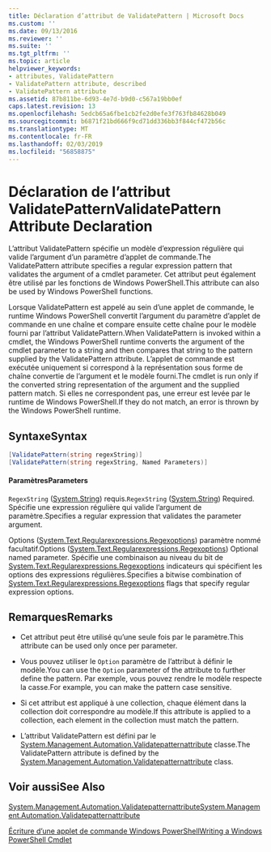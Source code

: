 ```yaml
---
title: Déclaration d’attribut de ValidatePattern | Microsoft Docs
ms.custom: ''
ms.date: 09/13/2016
ms.reviewer: ''
ms.suite: ''
ms.tgt_pltfrm: ''
ms.topic: article
helpviewer_keywords:
- attributes, ValidatePattern
- ValidatePattern attribute, described
- ValidatePattern attribute
ms.assetid: 87b811be-6d93-4e7d-b9d0-c567a19bb0ef
caps.latest.revision: 13
ms.openlocfilehash: 5edcb65a6fbe1cb2fe2d0efe3f763fb84628b049
ms.sourcegitcommit: b6871f21bd666f9cd71dd336bb3f844cf472b56c
ms.translationtype: MT
ms.contentlocale: fr-FR
ms.lasthandoff: 02/03/2019
ms.locfileid: "56858875"
---
```

# <a name="validatepattern-attribute-declaration"></a><span data-ttu-id="ea7a0-102">Déclaration de l’attribut ValidatePattern</span><span class="sxs-lookup"><span data-stu-id="ea7a0-102">ValidatePattern Attribute Declaration</span></span>

<span data-ttu-id="ea7a0-103">L’attribut ValidatePattern spécifie un modèle d’expression régulière qui valide l’argument d’un paramètre d’applet de commande.</span><span class="sxs-lookup"><span data-stu-id="ea7a0-103">The ValidatePattern attribute specifies a regular expression pattern that validates the argument of a cmdlet parameter.</span></span> <span data-ttu-id="ea7a0-104">Cet attribut peut également être utilisé par les fonctions de Windows PowerShell.</span><span class="sxs-lookup"><span data-stu-id="ea7a0-104">This attribute can also be used by Windows PowerShell functions.</span></span>

<span data-ttu-id="ea7a0-105">Lorsque ValidatePattern est appelé au sein d’une applet de commande, le runtime Windows PowerShell convertit l’argument du paramètre d’applet de commande en une chaîne et compare ensuite cette chaîne pour le modèle fourni par l’attribut ValidatePattern.</span><span class="sxs-lookup"><span data-stu-id="ea7a0-105">When ValidatePattern is invoked within a cmdlet, the Windows PowerShell runtime converts the argument of the cmdlet parameter to a string and then compares that string to the pattern supplied by the ValidatePattern attribute.</span></span> <span data-ttu-id="ea7a0-106">L’applet de commande est exécutée uniquement si correspond à la représentation sous forme de chaîne convertie de l’argument et le modèle fourni.</span><span class="sxs-lookup"><span data-stu-id="ea7a0-106">The cmdlet is run only if the converted string representation of the argument and the supplied pattern match.</span></span> <span data-ttu-id="ea7a0-107">Si elles ne correspondent pas, une erreur est levée par le runtime de Windows PowerShell.</span><span class="sxs-lookup"><span data-stu-id="ea7a0-107">If they do not match, an error is thrown by the Windows PowerShell runtime.</span></span>

## <a name="syntax"></a><span data-ttu-id="ea7a0-108">Syntaxe</span><span class="sxs-lookup"><span data-stu-id="ea7a0-108">Syntax</span></span>

```csharp
[ValidatePattern(string regexString)]
[ValidatePattern(string regexString, Named Parameters)]
```

#### <a name="parameters"></a><span data-ttu-id="ea7a0-109">Paramètres</span><span class="sxs-lookup"><span data-stu-id="ea7a0-109">Parameters</span></span>

<span data-ttu-id="ea7a0-110">`RegexString` ([System.String](/dotnet/api/System.String)) requis.</span><span class="sxs-lookup"><span data-stu-id="ea7a0-110">`RegexString` ([System.String](/dotnet/api/System.String)) Required.</span></span> <span data-ttu-id="ea7a0-111">Spécifie une expression régulière qui valide l’argument de paramètre.</span><span class="sxs-lookup"><span data-stu-id="ea7a0-111">Specifies a regular expression that validates the parameter argument.</span></span>

<span data-ttu-id="ea7a0-112">Options ([System.Text.Regularexpressions.Regexoptions](/dotnet/api/System.Text.RegularExpressions.RegexOptions)) paramètre nommé facultatif.</span><span class="sxs-lookup"><span data-stu-id="ea7a0-112">Options ([System.Text.Regularexpressions.Regexoptions](/dotnet/api/System.Text.RegularExpressions.RegexOptions)) Optional named parameter.</span></span> <span data-ttu-id="ea7a0-113">Spécifie une combinaison au niveau du bit de [System.Text.Regularexpressions.Regexoptions](/dotnet/api/System.Text.RegularExpressions.RegexOptions) indicateurs qui spécifient les options des expressions régulières.</span><span class="sxs-lookup"><span data-stu-id="ea7a0-113">Specifies a bitwise combination of [System.Text.Regularexpressions.Regexoptions](/dotnet/api/System.Text.RegularExpressions.RegexOptions) flags that specify regular expression options.</span></span>

## <a name="remarks"></a><span data-ttu-id="ea7a0-114">Remarques</span><span class="sxs-lookup"><span data-stu-id="ea7a0-114">Remarks</span></span>

- <span data-ttu-id="ea7a0-115">Cet attribut peut être utilisé qu’une seule fois par le paramètre.</span><span class="sxs-lookup"><span data-stu-id="ea7a0-115">This attribute can be used only once per parameter.</span></span>

- <span data-ttu-id="ea7a0-116">Vous pouvez utiliser le `Option` paramètre de l’attribut à définir le modèle.</span><span class="sxs-lookup"><span data-stu-id="ea7a0-116">You can use the `Option` parameter of the attribute to further define the pattern.</span></span> <span data-ttu-id="ea7a0-117">Par exemple, vous pouvez rendre le modèle respecte la casse.</span><span class="sxs-lookup"><span data-stu-id="ea7a0-117">For example, you can make the pattern case sensitive.</span></span>

- <span data-ttu-id="ea7a0-118">Si cet attribut est appliqué à une collection, chaque élément dans la collection doit correspondre au modèle.</span><span class="sxs-lookup"><span data-stu-id="ea7a0-118">If this attribute is applied to a collection, each element in the collection must match the pattern.</span></span>

- <span data-ttu-id="ea7a0-119">L’attribut ValidatePattern est défini par le [System.Management.Automation.Validatepatternattribute](/dotnet/api/System.Management.Automation.ValidatePatternAttribute) classe.</span><span class="sxs-lookup"><span data-stu-id="ea7a0-119">The ValidatePattern attribute is defined by the [System.Management.Automation.Validatepatternattribute](/dotnet/api/System.Management.Automation.ValidatePatternAttribute) class.</span></span>

## <a name="see-also"></a><span data-ttu-id="ea7a0-120">Voir aussi</span><span class="sxs-lookup"><span data-stu-id="ea7a0-120">See Also</span></span>

[<span data-ttu-id="ea7a0-121">System.Management.Automation.Validatepatternattribute</span><span class="sxs-lookup"><span data-stu-id="ea7a0-121">System.Management.Automation.Validatepatternattribute</span></span>](/dotnet/api/System.Management.Automation.ValidatePatternAttribute)

[<span data-ttu-id="ea7a0-122">Écriture d’une applet de commande Windows PowerShell</span><span class="sxs-lookup"><span data-stu-id="ea7a0-122">Writing a Windows PowerShell Cmdlet</span></span>](./writing-a-windows-powershell-cmdlet.md)
